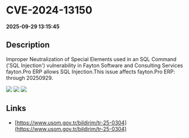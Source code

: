 # CVE-2024-13150

**2025-09-29 13:15:45**

## Description
Improper Neutralization of Special Elements used in an SQL Command ('SQL Injection') vulnerability in Fayton Software and Consulting Services fayton.Pro ERP allows SQL Injection.This issue affects fayton.Pro ERP: through 20250929.

![](https://img.shields.io/static/v1?label=Score&message=9.8&color=red)
![](https://img.shields.io/static/v1?label=Severity&message=CRITICAL&color=red)
![](https://img.shields.io/static/v1?label=CWE&message=SQL&color=green)

## Links
- [https://www.usom.gov.tr/bildirim/tr-25-0304](https://www.usom.gov.tr/bildirim/tr-25-0304)
